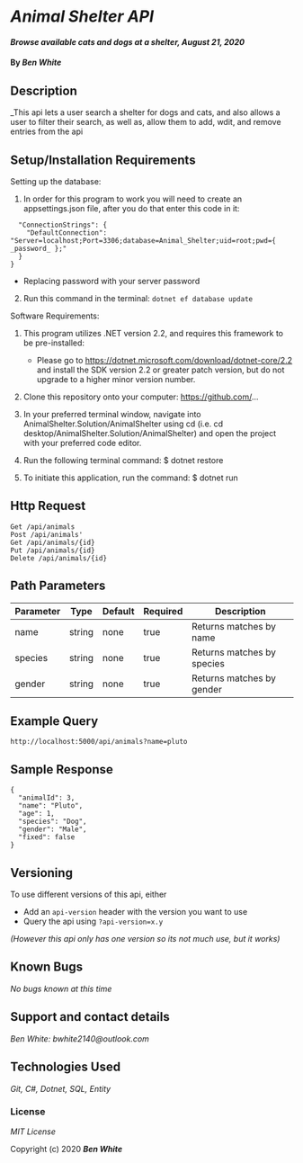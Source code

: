 # _Animal Shelter API_

#### _Browse available cats and dogs at a shelter, August 21, 2020_

#### By _**Ben White**_

## Description

_This api lets a user search a shelter for dogs and cats, and also allows a user to filter their search, as well as, allow them to add, wdit, and remove entries from the api

## Setup/Installation Requirements

Setting up the database:

1. In order for this program to work you will need to create an appsettings.json file, after you do that enter this code in it:

  ```{
    "ConnectionStrings": {
      "DefaultConnection": "Server=localhost;Port=3306;database=Animal_Shelter;uid=root;pwd={ _password_ };"
    }
  }
  ```
  * Replacing password with your server password

2. Run this command in the terminal: `dotnet ef database update`

Software Requirements:

1. This program utilizes .NET version 2.2, and requires this framework to be pre-installed:
    * Please go to https://dotnet.microsoft.com/download/dotnet-core/2.2 and install the SDK version 2.2 or
      greater patch version, but do not upgrade to a higher minor version number.

2. Clone this repository onto your computer: https://github.com/...

3. In your preferred terminal window, navigate into AnimalShelter.Solution/AnimalShelter using cd (i.e. cd
   desktop/AnimalShelter.Solution/AnimalShelter) and open the project with your preferred code editor.

4. Run the following terminal command: $ dotnet restore

5. To initiate this application, run the command: $ dotnet run

## Http Request
  ```
  Get /api/animals
  Post /api/animals'
  Get /api/animals/{id}
  Put /api/animals/{id}
  Delete /api/animals/{id}
  ```

## Path Parameters

  Parameter|Type|Default|Required|Description
  -------|------|-------|--------|-----------------------------
  name|string|none|true|Returns matches by name
  species|string|none|true|Returns matches by species
  gender|string|none|true|Returns matches by gender

## Example Query

  `http://localhost:5000/api/animals?name=pluto`

## Sample Response

  ```
  {
    "animalId": 3,
    "name": "Pluto",
    "age": 1,
    "species": "Dog",
    "gender": "Male",
    "fixed": false
  }
  ```

## Versioning

  To use different versions of this api, either
  * Add an `api-version` header with the version you want to use
  * Query the api using `?api-version=x.y`
  
  _(However this api only has one version so its not much use, but it works)_

## Known Bugs

_No bugs known at this time_

## Support and contact details

_Ben White: bwhite2140@outlook.com_

## Technologies Used

_Git, C#, Dotnet, SQL, Entity_

### License

*MIT License*

Copyright (c) 2020 **_Ben White_**